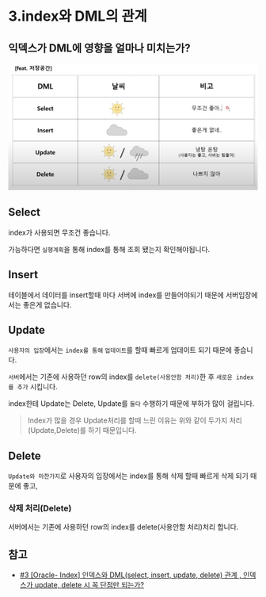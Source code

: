 # 3.index와 DML의 관계

## 익덱스가 DML에 영향을 얼마나 미치는가?

![](/study/assets/content_database_index_dml01.png)

## Select

index가 사용되면 무조건 좋습니다.

가능하다면 `실행계획`을 통해 index를 통해 조회 됐는지 확인해야됩니다.
## Insert

테이블에서 데이터를 insert할때 마다 서버에 index를 만들어야되기 때문에 서버입장에서는 좋은게 없습니다.

## Update

`사용자의 입장`에서는 `index를 통해` `업데이트`를 할때 빠르게 업데이트 되기 때문에 좋습니다.

`서버`에서는 기존에 사용하던 row의 index를 `delete(사용안함 처리)`한 후 `새로운 index를 추가` 시킵니다.

index한테 Update는 Delete, Update를 `둘다` 수행하기 때문에 부하가 많이 걸립니다.

> Index가 많을 경우 Update처리를 할때 느린 이유는 위와 같이 두가지 처리(Update,Delete)를 하기 때문입니다.

## Delete

`Update와 마찬가지`로 사용자의 입장에서는 index를 통해 삭제 할때 빠르게 삭제 되기 때문에 좋고,

### 삭제 처리(Delete)
서버에서는 기존에 사용하던 row의 index를 delete(사용안함 처리)처리 합니다.

## 참고

- [#3 [Oracle- Index] 인덱스와 DML(select, insert, update, delete) 관계 , 인덱스가 update, delete 시 꼭 단점만 되는가?](https://www.youtube.com/watch?v=E1H1rj4SK0U&list=PL3036mp45iYybV1UzXvnuE4CtlgX6_hHx&index=3)
